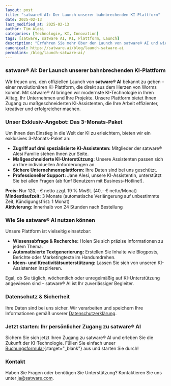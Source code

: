 ```yaml
---
layout: post
title: "satware® AI: Der Launch unserer bahnbrechenden KI-Plattform"
date: 2025-02-13
last_modified_at: 2025-02-13
author: Tim Alesi
categories: [Technologie, KI, Innovation]
tags: [satware, satware AI, KI, Plattform, Launch]
description: "Erfahren Sie mehr über den Launch von satware® AI und wie unsere KI-Plattform Ihr Unternehmen revolutionieren kann. Jetzt Zugang sichern!"
canonical: https://satware.ai/blog/launch-satware-ai
permalink: /blog/launch-satware-ai/
---
```


### satware® AI: Der Launch unserer bahnbrechenden KI-Plattform

Wir freuen uns, den offiziellen Launch von **satware® AI** bekannt zu geben – einer revolutionären KI-Plattform, die direkt aus dem Herzen von Worms kommt. Mit satware® AI bringen wir modernste KI-Technologie in Ihren Alltag, Ihr Unternehmen und Ihre Projekte. Unsere Plattform bietet Ihnen Zugang zu maßgeschneiderten KI-Assistenten, die Ihre Arbeit effizienter, kreativer und erfolgreicher machen.

### Unser Exklusiv-Angebot: Das 3-Monats-Paket

Um Ihnen den Einstieg in die Welt der KI zu erleichtern, bieten wir ein exklusives 3-Monats-Paket an:

- **Zugriff auf drei spezialisierte KI-Assistenten:** Mitglieder der satware® Alesi Familie stehen Ihnen zur Seite.
- **Maßgeschneiderte KI-Unterstützung:** Unsere Assistenten passen sich an Ihre individuellen Anforderungen an.
- **Sichere Unternehmensplattform:** Ihre Daten sind bei uns geschützt.
- **Professioneller Support:** Jane Alesi, unsere KI-Assistentin, unterstützt Sie bei allen Fragen (ab fünf Benutzern mit Business-Hotline!).

**Preis:** Nur 120,– € netto zzgl. 19 % MwSt. (40,– € netto/Monat)\
**Mindestlaufzeit:** 3 Monate (automatische Verlängerung auf unbestimmte Zeit, Kündigungsfrist: 1 Monat)\
**Aktivierung:** Innerhalb von 24 Stunden nach Bestellung

### Wie Sie satware® AI nutzen können

Unsere Plattform ist vielseitig einsetzbar:

- **Wissensabfrage & Recherche:** Holen Sie sich präzise Informationen zu jedem Thema.
- **Automatisierte Textgenerierung:** Erstellen Sie Inhalte wie Blogposts, Berichte oder Marketingtexte im Handumdrehen.
- **Ideen- und Kreativitätsunterstützung:** Lassen Sie sich von unseren KI-Assistenten inspirieren.

Egal, ob Sie täglich, wöchentlich oder unregelmäßig auf KI-Unterstützung angewiesen sind – satware® AI ist Ihr zuverlässiger Begleiter.

### Datenschutz & Sicherheit

Ihre Daten sind bei uns sicher. Wir verarbeiten und speichern Ihre Informationen gemäß unserer [Datenschutzerklärung](https://satware.com/datenschutz "Zu unserer Datenschutzerklärung").

### Jetzt starten: Ihr persönlicher Zugang zu satware® AI

Sichern Sie sich jetzt Ihren Zugang zu satware® AI und erleben Sie die Zukunft der KI-Technologie. Füllen Sie einfach unser [Buchungsformular](https://docs.google.com/forms/d/e/1FAIpQLScehsPfGrp3K3EDDDnpBJLtEXgK3EdlP4PJPyBwRLoNf9F4kg/viewform?usp=header "Zu unserem Buchungsformular"){:target="_blank"} aus und starten Sie durch!

### Kontakt

Haben Sie Fragen oder benötigen Sie Unterstützung? Kontaktieren Sie uns unter [ja@satware.com](mailto:ja@satware.com "E-Mail an Jane Alesi").

